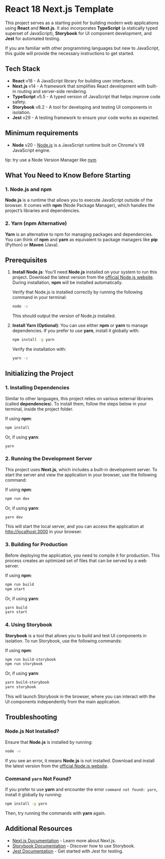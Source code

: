 # React 18 Next.js Template

This project serves as a starting point for building modern web applications using **React** and **Next.js**. It also incorporates **TypeScript** (a statically typed superset of JavaScript), **Storybook** for UI component development, and **Jest** for automated testing.

If you are familiar with other programming languages but new to JavaScript, this guide will provide the necessary instructions to get started.

## Tech Stack

- **React** v18 - A JavaScript library for building user interfaces.
- **Next.js** v14 - A framework that simplifies React development with built-in routing and server-side rendering.
- **TypeScript** v5.5 - A typed version of JavaScript that helps improve code safety.
- **Storybook** v8.2 - A tool for developing and testing UI components in isolation.
- **Jest** v29 - A testing framework to ensure your code works as expected.

## Minimum requirements
- **Node** v20 - [Node.js](https://nodejs.org/en) is a JavaScript runtime built on Chrome's V8 JavaScript engine.

tip: try use a Node Version Manager like [nvm](https://docs.redwoodjs.com/docs/how-to/using-nvm/#:~:text=nvm%20is%20a%20Node%20Version,js%20on%20the%20same%20machine.)

## What You Need to Know Before Starting

### 1. Node.js and npm

**Node.js** is a runtime that allows you to execute JavaScript outside of the browser. It comes with **npm** (Node Package Manager), which handles the project’s libraries and dependencies.

### 2. Yarn (npm Alternative)

**Yarn** is an alternative to npm for managing packages and dependencies. You can think of **npm** and **yarn** as equivalent to package managers like **pip** (Python) or **Maven** (Java).

## Prerequisites

1. **Install Node.js**: You’ll need **Node.js** installed on your system to run this project. Download the latest version from the [official Node.js website](https://nodejs.org). During installation, **npm** will be installed automatically.

   Verify that Node.js is installed correctly by running the following command in your terminal:

   ```bash
   node -v
   ```

   This should output the version of Node.js installed.

2. **Install Yarn (Optional)**: You can use either **npm** or **yarn** to manage dependencies. If you prefer to use **yarn**, install it globally with:

   ```bash
   npm install -g yarn
   ```

   Verify the installation with:

   ```bash
   yarn -v
   ```

## Initializing the Project

### 1. Installing Dependencies

Similar to other languages, this project relies on various external libraries (called **dependencies**). To install them, follow the steps below in your terminal, inside the project folder.

If using **npm**:
```bash
npm install
```

Or, if using **yarn**:
```bash
yarn
```

### 2. Running the Development Server

This project uses **Next.js**, which includes a built-in development server. To start the server and view the application in your browser, use the following command:

If using **npm**:
```bash
npm run dev
```

Or, if using **yarn**:
```bash
yarn dev
```

This will start the local server, and you can access the application at [http://localhost:3000](http://localhost:3000) in your browser.

### 3. Building for Production

Before deploying the application, you need to compile it for production. This process creates an optimized set of files that can be served by a web server.

If using **npm**:
```bash
npm run build
npm start
```

Or, if using **yarn**:
```bash
yarn build
yarn start
```

### 4. Using Storybook

**Storybook** is a tool that allows you to build and test UI components in isolation. To run Storybook, use the following commands:

If using **npm**:
```bash
npm run build-storybook
npm run storybook
```

Or, if using **yarn**:
```bash
yarn build-storybook
yarn storybook
```

This will launch Storybook in the browser, where you can interact with the UI components independently from the main application.

## Troubleshooting

### Node.js Not Installed?

Ensure that **Node.js** is installed by running:

```bash
node -v
```

If you see an error, it means **Node.js** is not installed. Download and install the latest version from the [official Node.js website](https://nodejs.org).

### Command `yarn` Not Found?

If you prefer to use **yarn** and encounter the error `command not found: yarn`, install it globally by running:

```bash
npm install -g yarn
```

Then, try running the commands with **yarn** again.

## Additional Resources

- [Next.js Documentation](https://nextjs.org/docs) - Learn more about Next.js.
- [Storybook Documentation](https://storybook.js.org/docs/react/get-started/introduction) - Discover how to use Storybook.
- [Jest Documentation](https://jestjs.io/docs/getting-started) - Get started with Jest for testing.
